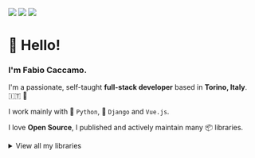 [![](https://img.shields.io/github/stars/fabiocaccamo?style=flat&color=black&logo=github&logoColor=white&label=stars)](https://github.com/fabiocaccamo)
[![](https://img.shields.io/github/sponsors/fabiocaccamo?style=flat&color=purple&logo=github&logoColor=white&label=sponsors)](https://github.com/sponsors/fabiocaccamo)
[![](https://img.shields.io/github/followers/fabiocaccamo?style=flat&color=blueviolet&label=followers&logo=github)](https://github.com/fabiocaccamo?tab=followers)

# :wave: Hello!
### I'm Fabio Caccamo.
I'm a passionate, self-taught **full-stack developer** based in **Torino, Italy**. :it: :pinched_fingers:

I work mainly with :snake: `Python`, :unicorn: `Django` and `Vue.js`.

I love **Open Source**, I published and actively maintain many 📦 libraries.

<details><summary>View all my libraries</summary>
<p>
<table>
    <tbody>
        <tr>
            <td>
                :unicorn:
            </td>
            <td>
                <a href="https://github.com/fabiocaccamo/django-admin-interface">django-admin-interface</a>
            </td>
            <td>
                <a href="https://github.com/fabiocaccamo/django-admin-interface/stargazers"><img src="https://img.shields.io/github/stars/fabiocaccamo/django-admin-interface?style=flat&color=black&label=%E2%AD%90" /></a>
            </td>
            <td>
                <a href="https://github.com/fabiocaccamo/django-admin-interface/issues"><img src="https://img.shields.io/github/issues/fabiocaccamo/django-admin-interface?style=flat" /></a>
            </td>
            <td>
                <a href="https://github.com/fabiocaccamo/django-admin-interface/pulls"><img src="https://img.shields.io/github/issues-pr/fabiocaccamo/django-admin-interface?style=flat" /></a>
            </td>
            <td>
                <a href="https://github.com/fabiocaccamo/django-admin-interface/actions"><img src="https://img.shields.io/github/actions/workflow/status/fabiocaccamo/django-admin-interface/test-package.yml?branch=main&label=build" /></a>
            </td>
        </tr>
        <tr>
            <td>
                :iphone:
            </td>
            <td>
                <a href="https://github.com/fabiocaccamo/FCUUID">FCUUID</a>
            </td>
            <td>
                <a href="https://github.com/fabiocaccamo/FCUUID/stargazers"><img src="https://img.shields.io/github/stars/fabiocaccamo/FCUUID?style=flat&color=black&label=%E2%AD%90" /></a>
            </td>
            <td>
                <a href="https://github.com/fabiocaccamo/FCUUID/issues"><img src="https://img.shields.io/github/issues/fabiocaccamo/FCUUID?style=flat" /></a>
            </td>
            <td>
                <a href="https://github.com/fabiocaccamo/FCUUID/pulls"><img src="https://img.shields.io/github/issues-pr/fabiocaccamo/FCUUID?style=flat" /></a>
            </td>
            <td>
                &ndash;
            </td>
        </tr>
        <tr>
            <td>
                :snake:
            </td>
            <td>
                <a href="https://github.com/fabiocaccamo/python-benedict">python-benedict</a>
            </td>
            <td>
                <a href="https://github.com/fabiocaccamo/python-benedict/stargazers"><img src="https://img.shields.io/github/stars/fabiocaccamo/python-benedict?style=flat&color=black&label=%E2%AD%90" /></a>
            </td>
            <td>
                <a href="https://github.com/fabiocaccamo/python-benedict/issues"><img src="https://img.shields.io/github/issues/fabiocaccamo/python-benedict?style=flat" /></a>
            </td>
            <td>
                <a href="https://github.com/fabiocaccamo/python-benedict/pulls"><img src="https://img.shields.io/github/issues-pr/fabiocaccamo/python-benedict?style=flat" /></a>
            </td>
            <td>
                <a href="https://github.com/fabiocaccamo/python-benedict/actions"><img src="https://img.shields.io/github/actions/workflow/status/fabiocaccamo/python-benedict/test-package.yml?branch=main&label=build" /></a>
            </td>
        </tr>
        <tr>
            <td>
                :iphone:
            </td>
            <td>
                <a href="https://github.com/fabiocaccamo/FCFileManager">FCFileManager</a>
            </td>
            <td>
                <a href="https://github.com/fabiocaccamo/FCFileManager/stargazers"><img src="https://img.shields.io/github/stars/fabiocaccamo/FCFileManager?style=flat&color=black&label=%E2%AD%90" /></a>
            </td>
            <td>
                <a href="https://github.com/fabiocaccamo/FCFileManager/issues"><img src="https://img.shields.io/github/issues/fabiocaccamo/FCFileManager?style=flat" /></a>
            </td>
            <td>
                <a href="https://github.com/fabiocaccamo/FCFileManager/pulls"><img src="https://img.shields.io/github/issues-pr/fabiocaccamo/FCFileManager?style=flat" /></a>
            </td>
            <td>
                &ndash;
            </td>
        </tr>
        <tr>
            <td>
                :unicorn:
            </td>
            <td>
                <a href="https://github.com/fabiocaccamo/django-treenode">django-treenode</a>
            </td>
            <td>
                <a href="https://github.com/fabiocaccamo/django-treenode/stargazers"><img src="https://img.shields.io/github/stars/fabiocaccamo/django-treenode?style=flat&color=black&label=%E2%AD%90" /></a>
            </td>
            <td>
                <a href="https://github.com/fabiocaccamo/django-treenode/issues"><img src="https://img.shields.io/github/issues/fabiocaccamo/django-treenode?style=flat" /></a>
            </td>
            <td>
                <a href="https://github.com/fabiocaccamo/django-treenode/pulls"><img src="https://img.shields.io/github/issues-pr/fabiocaccamo/django-treenode?style=flat" /></a>
            </td>
            <td>
                <a href="https://github.com/fabiocaccamo/django-treenode/actions"><img src="https://img.shields.io/github/actions/workflow/status/fabiocaccamo/django-treenode/test-package.yml?branch=main&label=build" /></a>
            </td>
        </tr>
        <tr>
            <td>
                :unicorn:
            </td>
            <td>
                <a href="https://github.com/fabiocaccamo/django-colorfield">django-colorfield</a>
            </td>
            <td>
                <a href="https://github.com/fabiocaccamo/django-colorfield/stargazers"><img src="https://img.shields.io/github/stars/fabiocaccamo/django-colorfield?style=flat&color=black&label=%E2%AD%90" /></a>
            </td>
            <td>
                <a href="https://github.com/fabiocaccamo/django-colorfield/issues"><img src="https://img.shields.io/github/issues/fabiocaccamo/django-colorfield?style=flat" /></a>
            </td>
            <td>
                <a href="https://github.com/fabiocaccamo/django-colorfield/pulls"><img src="https://img.shields.io/github/issues-pr/fabiocaccamo/django-colorfield?style=flat" /></a>
            </td>
            <td>
                <a href="https://github.com/fabiocaccamo/django-colorfield/actions"><img src="https://img.shields.io/github/actions/workflow/status/fabiocaccamo/django-colorfield/test-package.yml?branch=main&label=build" /></a>
            </td>
        </tr>
        <tr>
            <td>
                :unicorn:
            </td>
            <td>
                <a href="https://github.com/fabiocaccamo/django-extra-settings">django-extra-settings</a>
            </td>
            <td>
                <a href="https://github.com/fabiocaccamo/django-extra-settings/stargazers"><img src="https://img.shields.io/github/stars/fabiocaccamo/django-extra-settings?style=flat&color=black&label=%E2%AD%90" /></a>
            </td>
            <td>
                <a href="https://github.com/fabiocaccamo/django-extra-settings/issues"><img src="https://img.shields.io/github/issues/fabiocaccamo/django-extra-settings?style=flat" /></a>
            </td>
            <td>
                <a href="https://github.com/fabiocaccamo/django-extra-settings/pulls"><img src="https://img.shields.io/github/issues-pr/fabiocaccamo/django-extra-settings?style=flat" /></a>
            </td>
            <td>
                <a href="https://github.com/fabiocaccamo/django-extra-settings/actions"><img src="https://img.shields.io/github/actions/workflow/status/fabiocaccamo/django-extra-settings/test-package.yml?branch=main&label=build" /></a>
            </td>
        </tr>
        <tr>
            <td>
                :unicorn:
            </td>
            <td>
                <a href="https://github.com/fabiocaccamo/django-maintenance-mode">django-maintenance-mode</a>
            </td>
            <td>
                <a href="https://github.com/fabiocaccamo/django-maintenance-mode/stargazers"><img src="https://img.shields.io/github/stars/fabiocaccamo/django-maintenance-mode?style=flat&color=black&label=%E2%AD%90" /></a>
            </td>
            <td>
                <a href="https://github.com/fabiocaccamo/django-maintenance-mode/issues"><img src="https://img.shields.io/github/issues/fabiocaccamo/django-maintenance-mode?style=flat" /></a>
            </td>
            <td>
                <a href="https://github.com/fabiocaccamo/django-maintenance-mode/pulls"><img src="https://img.shields.io/github/issues-pr/fabiocaccamo/django-maintenance-mode?style=flat" /></a>
            </td>
            <td>
                <a href="https://github.com/fabiocaccamo/django-maintenance-mode/actions"><img src="https://img.shields.io/github/actions/workflow/status/fabiocaccamo/django-maintenance-mode/test-package.yml?branch=main&label=build" /></a>
            </td>
        </tr>
        <tr>
            <td>
                :iphone:
            </td>
            <td>
                <a href="https://github.com/fabiocaccamo/FCCurrentLocationGeocoder">FCCurrentLocationGeocoder</a>
            </td>
            <td>
                <a href="https://github.com/fabiocaccamo/FCCurrentLocationGeocoder/stargazers"><img src="https://img.shields.io/github/stars/fabiocaccamo/FCCurrentLocationGeocoder?style=flat&color=black&label=%E2%AD%90" /></a>
            </td>
            <td>
                <a href="https://github.com/fabiocaccamo/FCCurrentLocationGeocoder/issues"><img src="https://img.shields.io/github/issues/fabiocaccamo/FCCurrentLocationGeocoder?style=flat" /></a>
            </td>
            <td>
                <a href="https://github.com/fabiocaccamo/FCCurrentLocationGeocoder/pulls"><img src="https://img.shields.io/github/issues-pr/fabiocaccamo/FCCurrentLocationGeocoder?style=flat" /></a>
            </td>
            <td>
                &ndash;
            </td>
        </tr>
        <tr>
            <td>
                :snake:
            </td>
            <td>
                <a href="https://github.com/fabiocaccamo/python-fsutil">python-fsutil</a>
            </td>
            <td>
                <a href="https://github.com/fabiocaccamo/python-fsutil/stargazers"><img src="https://img.shields.io/github/stars/fabiocaccamo/python-fsutil?style=flat&color=black&label=%E2%AD%90" /></a>
            </td>
            <td>
                <a href="https://github.com/fabiocaccamo/python-fsutil/issues"><img src="https://img.shields.io/github/issues/fabiocaccamo/python-fsutil?style=flat" /></a>
            </td>
            <td>
                <a href="https://github.com/fabiocaccamo/python-fsutil/pulls"><img src="https://img.shields.io/github/issues-pr/fabiocaccamo/python-fsutil?style=flat" /></a>
            </td>
            <td>
                <a href="https://github.com/fabiocaccamo/python-fsutil/actions"><img src="https://img.shields.io/github/actions/workflow/status/fabiocaccamo/python-fsutil/test-package.yml?branch=main&label=build" /></a>
            </td>
        </tr>
        <tr>
            <td>
                :iphone:
            </td>
            <td>
                <a href="https://github.com/fabiocaccamo/FCIPAddressGeocoder">FCIPAddressGeocoder</a>
            </td>
            <td>
                <a href="https://github.com/fabiocaccamo/FCIPAddressGeocoder/stargazers"><img src="https://img.shields.io/github/stars/fabiocaccamo/FCIPAddressGeocoder?style=flat&color=black&label=%E2%AD%90" /></a>
            </td>
            <td>
                <a href="https://github.com/fabiocaccamo/FCIPAddressGeocoder/issues"><img src="https://img.shields.io/github/issues/fabiocaccamo/FCIPAddressGeocoder?style=flat" /></a>
            </td>
            <td>
                <a href="https://github.com/fabiocaccamo/FCIPAddressGeocoder/pulls"><img src="https://img.shields.io/github/issues-pr/fabiocaccamo/FCIPAddressGeocoder?style=flat" /></a>
            </td>
            <td>
                &ndash;
            </td>
        </tr>
        <tr>
            <td>
                :unicorn:
            </td>
            <td>
                <a href="https://github.com/fabiocaccamo/django-freeze">django-freeze</a>
            </td>
            <td>
                <a href="https://github.com/fabiocaccamo/django-freeze/stargazers"><img src="https://img.shields.io/github/stars/fabiocaccamo/django-freeze?style=flat&color=black&label=%E2%AD%90" /></a>
            </td>
            <td>
                <a href="https://github.com/fabiocaccamo/django-freeze/issues"><img src="https://img.shields.io/github/issues/fabiocaccamo/django-freeze?style=flat" /></a>
            </td>
            <td>
                <a href="https://github.com/fabiocaccamo/django-freeze/pulls"><img src="https://img.shields.io/github/issues-pr/fabiocaccamo/django-freeze?style=flat" /></a>
            </td>
            <td>
                <a href="https://github.com/fabiocaccamo/django-freeze/actions"><img src="https://img.shields.io/github/actions/workflow/status/fabiocaccamo/django-freeze/test-package.yml?branch=main&label=build" /></a>
            </td>
        </tr>
        <tr>
            <td>
                :snake:
            </td>
            <td>
                <a href="https://github.com/fabiocaccamo/python-codicefiscale">python-codicefiscale</a>
            </td>
            <td>
                <a href="https://github.com/fabiocaccamo/python-codicefiscale/stargazers"><img src="https://img.shields.io/github/stars/fabiocaccamo/python-codicefiscale?style=flat&color=black&label=%E2%AD%90" /></a>
            </td>
            <td>
                <a href="https://github.com/fabiocaccamo/python-codicefiscale/issues"><img src="https://img.shields.io/github/issues/fabiocaccamo/python-codicefiscale?style=flat" /></a>
            </td>
            <td>
                <a href="https://github.com/fabiocaccamo/python-codicefiscale/pulls"><img src="https://img.shields.io/github/issues-pr/fabiocaccamo/python-codicefiscale?style=flat" /></a>
            </td>
            <td>
                <a href="https://github.com/fabiocaccamo/python-codicefiscale/actions"><img src="https://img.shields.io/github/actions/workflow/status/fabiocaccamo/python-codicefiscale/test-package.yml?branch=main&label=build" /></a>
            </td>
        </tr>
        <tr>
            <td>
                :unicorn:
            </td>
            <td>
                <a href="https://github.com/fabiocaccamo/django-redirects">django-redirects</a>
            </td>
            <td>
                <a href="https://github.com/fabiocaccamo/django-redirects/stargazers"><img src="https://img.shields.io/github/stars/fabiocaccamo/django-redirects?style=flat&color=black&label=%E2%AD%90" /></a>
            </td>
            <td>
                <a href="https://github.com/fabiocaccamo/django-redirects/issues"><img src="https://img.shields.io/github/issues/fabiocaccamo/django-redirects?style=flat" /></a>
            </td>
            <td>
                <a href="https://github.com/fabiocaccamo/django-redirects/pulls"><img src="https://img.shields.io/github/issues-pr/fabiocaccamo/django-redirects?style=flat" /></a>
            </td>
            <td>
                <a href="https://github.com/fabiocaccamo/django-redirects/actions"><img src="https://img.shields.io/github/actions/workflow/status/fabiocaccamo/django-redirects/test-package.yml?branch=main&label=build" /></a>
            </td>
        </tr>
        <tr>
            <td>
                :snake:
            </td>
            <td>
                <a href="https://github.com/fabiocaccamo/python-fontbro">python-fontbro</a>
            </td>
            <td>
                <a href="https://github.com/fabiocaccamo/python-fontbro/stargazers"><img src="https://img.shields.io/github/stars/fabiocaccamo/python-fontbro?style=flat&color=black&label=%E2%AD%90" /></a>
            </td>
            <td>
                <a href="https://github.com/fabiocaccamo/python-fontbro/issues"><img src="https://img.shields.io/github/issues/fabiocaccamo/python-fontbro?style=flat" /></a>
            </td>
            <td>
                <a href="https://github.com/fabiocaccamo/python-fontbro/pulls"><img src="https://img.shields.io/github/issues-pr/fabiocaccamo/python-fontbro?style=flat" /></a>
            </td>
            <td>
                <a href="https://github.com/fabiocaccamo/python-fontbro/actions"><img src="https://img.shields.io/github/actions/workflow/status/fabiocaccamo/python-fontbro/test-package.yml?branch=main&label=build" /></a>
            </td>
        </tr>
        <tr>
            <td>
                :computer:
            </td>
            <td>
                <a href="https://github.com/fabiocaccamo/utils.js">utils.js</a>
            </td>
            <td>
                <a href="https://github.com/fabiocaccamo/utils.js/stargazers"><img src="https://img.shields.io/github/stars/fabiocaccamo/utils.js?style=flat&color=black&label=%E2%AD%90" /></a>
            </td>
            <td>
                <a href="https://github.com/fabiocaccamo/utils.js/issues"><img src="https://img.shields.io/github/issues/fabiocaccamo/utils.js?style=flat" /></a>
            </td>
            <td>
                <a href="https://github.com/fabiocaccamo/utils.js/pulls"><img src="https://img.shields.io/github/issues-pr/fabiocaccamo/utils.js?style=flat" /></a>
            </td>
            <td>
                <a href="https://github.com/fabiocaccamo/utils.js/actions"><img src="https://img.shields.io/github/actions/workflow/status/fabiocaccamo/utils.js/test-package.yml?branch=main&label=build" /></a>
            </td>
        </tr>
        <tr>
            <td>
                :unicorn:
            </td>
            <td>
                <a href="https://github.com/fabiocaccamo/django-cache-cleaner">django-cache-cleaner</a>
            </td>
            <td>
                <a href="https://github.com/fabiocaccamo/django-cache-cleaner/stargazers"><img src="https://img.shields.io/github/stars/fabiocaccamo/django-cache-cleaner?style=flat&color=black&label=%E2%AD%90" /></a>
            </td>
            <td>
                <a href="https://github.com/fabiocaccamo/django-cache-cleaner/issues"><img src="https://img.shields.io/github/issues/fabiocaccamo/django-cache-cleaner?style=flat" /></a>
            </td>
            <td>
                <a href="https://github.com/fabiocaccamo/django-cache-cleaner/pulls"><img src="https://img.shields.io/github/issues-pr/fabiocaccamo/django-cache-cleaner?style=flat" /></a>
            </td>
            <td>
                <a href="https://github.com/fabiocaccamo/django-cache-cleaner/actions"><img src="https://img.shields.io/github/actions/workflow/status/fabiocaccamo/django-cache-cleaner/test-package.yml?branch=main&label=build" /></a>
            </td>
        </tr>
        <tr>
            <td>
                :octocat:
            </td>
            <td>
                <a href="https://github.com/fabiocaccamo/create-matrix-action">create-matrix-action</a>
            </td>
            <td>
                <a href="https://github.com/fabiocaccamo/create-matrix-action/stargazers"><img src="https://img.shields.io/github/stars/fabiocaccamo/create-matrix-action?style=flat&color=black&label=%E2%AD%90" /></a>
            </td>
            <td>
                <a href="https://github.com/fabiocaccamo/create-matrix-action/issues"><img src="https://img.shields.io/github/issues/fabiocaccamo/create-matrix-action?style=flat" /></a>
            </td>
            <td>
                <a href="https://github.com/fabiocaccamo/create-matrix-action/pulls"><img src="https://img.shields.io/github/issues-pr/fabiocaccamo/create-matrix-action?style=flat" /></a>
            </td>
            <td>
                <a href="https://github.com/fabiocaccamo/create-matrix-action/actions"><img src="https://img.shields.io/github/actions/workflow/status/fabiocaccamo/create-matrix-action/test-action.yaml?branch=main&label=build" /></a>
            </td>
        </tr>
        <tr>
            <td>
                :computer:
            </td>
            <td>
                <a href="https://github.com/fabiocaccamo/tabbo.js">tabbo.js</a>
            </td>
            <td>
                <a href="https://github.com/fabiocaccamo/tabbo.js/stargazers"><img src="https://img.shields.io/github/stars/fabiocaccamo/tabbo.js?style=flat&color=black&label=%E2%AD%90" /></a>
            </td>
            <td>
                <a href="https://github.com/fabiocaccamo/tabbo.js/issues"><img src="https://img.shields.io/github/issues/fabiocaccamo/tabbo.js?style=flat" /></a>
            </td>
            <td>
                <a href="https://github.com/fabiocaccamo/tabbo.js/pulls"><img src="https://img.shields.io/github/issues-pr/fabiocaccamo/tabbo.js?style=flat" /></a>
            </td>
            <td>
                &ndash;
            </td>
        </tr>
    </tbody>
</table>
</p>
</details>
